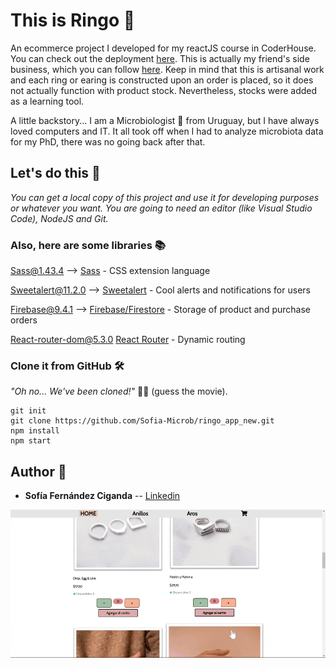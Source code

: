 # This is Ringo :ring:

An ecommerce project I developed for my reactJS course in CoderHouse. You can check out the deployment [here](https://ringo-app.netlify.app/). This is actually my friend's side business, which you can follow [here](https://www.instagram.com/ringo.orfebreria/?hl=es). Keep in mind that this is artisanal work and each ring or earing is constructed upon an order is placed, so it does not actually function with product stock. Nevertheless, stocks were added as a learning tool.

A little backstory...
I am a Microbiologist :microscope: from Uruguay, but I have always loved computers and IT. It all took off when I had to analyze microbiota data for my PhD, there was no going back after that.

## Let's do this :muscle:

_You can get a local copy of this project and use it for developing purposes or whatever you want. You are going to need an editor (like Visual Studio Code), NodeJS and Git._

### Also, here are some libraries :books:

Sass@1.43.4 --> [Sass](https://sass-lang.com/) - CSS extension language

Sweetalert@11.2.0 --> [Sweetalert](https://sweetalert.js.org/guides/) - Cool alerts and notifications for users

Firebase@9.4.1 --> [Firebase/Firestore](https://firebase.google.com/docs/firestore) - Storage of product and purchase orders

React-router-dom@5.3.0 [React Router](https://v5.reactrouter.com/) - Dynamic routing

### Clone it from GitHub :hammer_and_wrench:

_"Oh no... We've been cloned!"_ :bust_in_silhouette::bust_in_silhouette: (guess the movie).

    git init
    git clone https://github.com/Sofia-Microb/ringo_app_new.git
    npm install
    npm start

## Author :nail_care:

- **Sofía Fernández Ciganda** -- [Linkedin](https://www.linkedin.com/in/sof%C3%ADa-fern%C3%A1ndez-ciganda-76986042/)

![grab-landing-page](https://raw.githubusercontent.com/Sofia-Microb/ringo_app_new/main/src/images/page_gif.gif)
